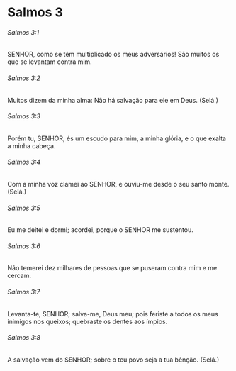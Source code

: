 # Salmos 3

###### Salmos 3:1

SENHOR, como se têm multiplicado os meus adversários! São muitos os que se levantam contra mim.

###### Salmos 3:2

Muitos dizem da minha alma: Não há salvação para ele em Deus. (Selá.)

###### Salmos 3:3

Porém tu, SENHOR, és um escudo para mim, a minha glória, e o que exalta a minha cabeça.

###### Salmos 3:4

Com a minha voz clamei ao SENHOR, e ouviu-me desde o seu santo monte. (Selá.)

###### Salmos 3:5

Eu me deitei e dormi; acordei, porque o SENHOR me sustentou.

###### Salmos 3:6

Não temerei dez milhares de pessoas que se puseram contra mim e me cercam.

###### Salmos 3:7

Levanta-te, SENHOR; salva-me, Deus meu; pois feriste a todos os meus inimigos nos queixos; quebraste os dentes aos ímpios.

###### Salmos 3:8

A salvação vem do SENHOR; sobre o teu povo seja a tua bênção. (Selá.)

